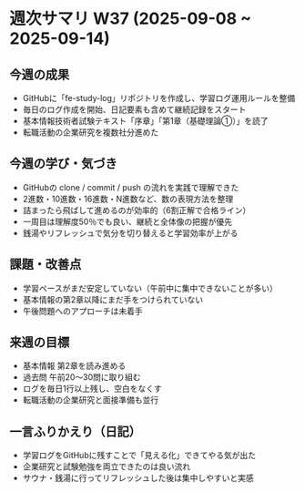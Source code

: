 # 週次サマリ W37 (2025-09-08 ~ 2025-09-14)

## 今週の成果
- GitHubに「fe-study-log」リポジトリを作成し、学習ログ運用ルールを整備
- 毎日のログ作成を開始、日記要素も含めて継続記録をスタート
- 基本情報技術者試験テキスト「序章」「第1章（基礎理論①）」を読了
- 転職活動の企業研究を複数社分進めた

## 今週の学び・気づき
- GitHubの clone / commit / push の流れを実践で理解できた
- 2進数・10進数・16進数・N進数など、数の表現方法を整理
- 詰まったら飛ばして進めるのが効率的（6割正解で合格ライン）
- 一周目は理解度50％でも良い、継続と全体像の把握が優先
- 銭湯やリフレッシュで気分を切り替えると学習効率が上がる

## 課題・改善点
- 学習ペースがまだ安定していない（午前中に集中できないことが多い）
- 基本情報の第2章以降にまだ手をつけられていない
- 午後問題へのアプローチは未着手

## 来週の目標
- 基本情報 第2章を読み進める
- 過去問 午前20〜30問に取り組む
- ログを毎日1行以上残し、空白をなくす
- 転職活動の企業研究と面接準備も並行

## 一言ふりかえり（日記）
- 学習ログをGitHubに残すことで「見える化」できてやる気が出た
- 企業研究と試験勉強を両立できたのは良い流れ
- サウナ・銭湯に行ってリフレッシュした後は集中しやすいと実感
